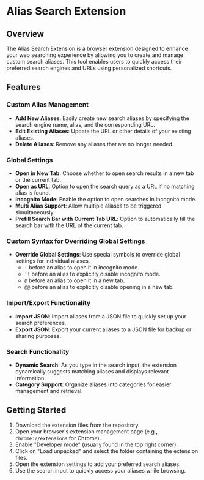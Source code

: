 # Alias Search Extension

## Overview
The Alias Search Extension is a browser extension designed to enhance your web searching experience by allowing you to create and manage custom search aliases. This tool enables users to quickly access their preferred search engines and URLs using personalized shortcuts.

## Features

### Custom Alias Management

- **Add New Aliases**: Easily create new search aliases by specifying the search engine name, alias, and the corresponding URL.
- **Edit Existing Aliases**: Update the URL or other details of your existing aliases.
- **Delete Aliases**: Remove any aliases that are no longer needed.

### Global Settings

- **Open in New Tab**: Choose whether to open search results in a new tab or the current tab.
- **Open as URL**: Option to open the search query as a URL if no matching alias is found.
- **Incognito Mode**: Enable the option to open searches in incognito mode.
- **Multi Alias Support**: Allow multiple aliases to be triggered simultaneously.
- **Prefill Search Bar with Current Tab URL**: Option to automatically fill the search bar with the URL of the current tab.

### Custom Syntax for Overriding Global Settings

- **Override Global Settings**: Use special symbols to override global settings for individual aliases.
  - `!` before an alias to open it in incognito mode.
  - `!!` before an alias to explicitly disable incognito mode.
  - `@` before an alias to open it in a new tab.
  - `@@` before an alias to explicitly disable opening in a new tab.

### Import/Export Functionality

- **Import JSON**: Import aliases from a JSON file to quickly set up your search preferences.
- **Export JSON**: Export your current aliases to a JSON file for backup or sharing purposes.

### Search Functionality

- **Dynamic Search**: As you type in the search input, the extension dynamically suggests matching aliases and displays relevant information.
- **Category Support**: Organize aliases into categories for easier management and retrieval.

## Getting Started

1. Download the extension files from the repository.
2. Open your browser's extension management page (e.g., `chrome://extensions` for Chrome).
3. Enable "Developer mode" (usually found in the top right corner).
4. Click on "Load unpacked" and select the folder containing the extension files.
5. Open the extension settings to add your preferred search aliases.
6. Use the search input to quickly access your aliases while browsing.

